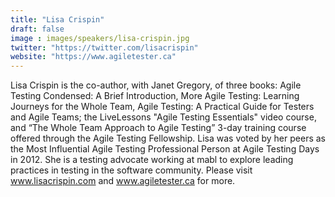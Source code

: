 ```yaml
---
title: "Lisa Crispin"
draft: false
image : images/speakers/lisa-crispin.jpg
twitter: "https://twitter.com/lisacrispin"
website: "https://www.agiletester.ca"
---
```


Lisa Crispin is the co-author, with Janet Gregory, of three books: Agile Testing Condensed: A Brief Introduction, More Agile Testing: Learning Journeys for the Whole Team, Agile Testing: A Practical Guide for Testers and Agile Teams; the LiveLessons "Agile Testing Essentials" video course, and “The Whole Team Approach to Agile Testing” 3-day training course offered through the Agile Testing Fellowship. Lisa was voted by her peers as the Most Influential Agile Testing Professional Person at Agile Testing Days in 2012. She is a testing advocate working at mabl to explore leading practices in testing in the software community. Please visit www.lisacrispin.com and www.agiletester.ca for more.

